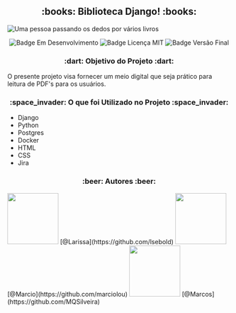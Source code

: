 <h2 align="center"> :books: Biblioteca Django! :books: </h2>

![Uma pessoa passando os dedos por vários livros](https://gifs.eco.br/wp-content/uploads/2022/10/gifs-de-leitura-6.gif)

<p align="center">
<img src="https://img.shields.io/badge/Status-Em%20Desenvolvimento-brightgreen" alt="Badge Em Desenvolvimento"/>
<img src="https://img.shields.io/badge/Licen%C3%A7a-MIT-brightgreen" alt="Badge Licença MIT"/>
<img src="https://img.shields.io/badge/Vers%C3%A3o%20Final-Janeiro%2F23-blue" alt="Badge Versão Final"/>
</p>

<h3 align="center">:dart: Objetivo do Projeto :dart:</h3>

<p>O presente projeto visa fornecer um meio digital que seja prático para leitura de PDF's para os usuários.</p>

<h3 align="center">:space_invader: O que foi Utilizado no Projeto :space_invader:</h3>
<ul>
    <li>Django</li>
    <li>Python</li>
    <li>Postgres</li>
    <li>Docker</li>
    <li>HTML</li>
    <li>CSS</li>
    <li>Jira</li>
</ul>

<h3 align="center">:beer: Autores :beer:</h3>

<img src="https://scontent.ffln4-1.fna.fbcdn.net/v/t1.6435-9/65177100_2531930603525297_1687475406304706560_n.jpg?_nc_cat=105&ccb=1-7&_nc_sid=09cbfe&_nc_eui2=AeG_4kvPHSeUobdK6GBlhl5Fo8BsmyLb7lqjwGybItvuWpMf5N40AkiCEI70WQit9OwMwIwyLqwQ0mGpYKNAcwP4&_nc_ohc=O62P_qHuHtIAX-BXBNd&_nc_ht=scontent.ffln4-1.fna&oh=00_AfAcfumYPkBY7XbdLQ24OUnOnDxaeY7l35PT75FxkY2FUw&oe=63F15644" width=115/>
[@Larissa](https://github.com/lsebold)

<img src="https://scontent.ffln4-1.fna.fbcdn.net/v/t39.30808-6/287952833_5014317025333434_6162475166513083930_n.jpg?_nc_cat=102&ccb=1-7&_nc_sid=09cbfe&_nc_eui2=AeEsXQ_obIdFLQyV-a0eD3nFm84mY8bUy36bziZjxtTLfny0eSgkJji_uwpVihe3jBhd6GgRQf8e0ORLcytL-hVr&_nc_ohc=b0AF1C9kjXQAX_gbjzx&tn=Wvgybcya26uXoZA3&_nc_ht=scontent.ffln4-1.fna&oh=00_AfCB1WiQ5KRDBKp91J2t1LNlO6Ch_FlzgageLi_xqkdZDA&oe=63CE428A" width=115/>
[@Marcio](https://github.com/marciolou)

<img src="https://avatars.githubusercontent.com/u/113144009?v=4" width=115/>
[@Marcos](https://github.com/MQSilveira)